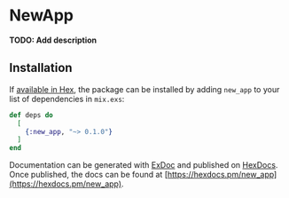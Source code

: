 # NewApp

**TODO: Add description**

## Installation

If [available in Hex](https://hex.pm/docs/publish), the package can be installed
by adding `new_app` to your list of dependencies in `mix.exs`:

```elixir
def deps do
  [
    {:new_app, "~> 0.1.0"}
  ]
end
```

Documentation can be generated with [ExDoc](https://github.com/elixir-lang/ex_doc)
and published on [HexDocs](https://hexdocs.pm). Once published, the docs can
be found at [https://hexdocs.pm/new_app](https://hexdocs.pm/new_app).

